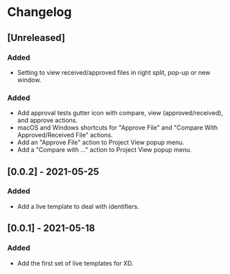 # Changelog

## [Unreleased]

### Added

- Setting to view received/approved files in right split, pop-up or new window.

### Added

- Add approval tests gutter icon with compare, view (approved/received), and approve actions. 
- macOS and Windows shortcuts for "Approve File" and "Compare With Approved/Received File" actions.
- Add an "Approve File" action to Project View popup menu.
- Add a "Compare with ..." action to Project View popup menu.

## [0.0.2] - 2021-05-25

### Added

- Add a live template to deal with identifiers.

## [0.0.1] - 2021-05-18

### Added

- Add the first set of live templates for XD.
